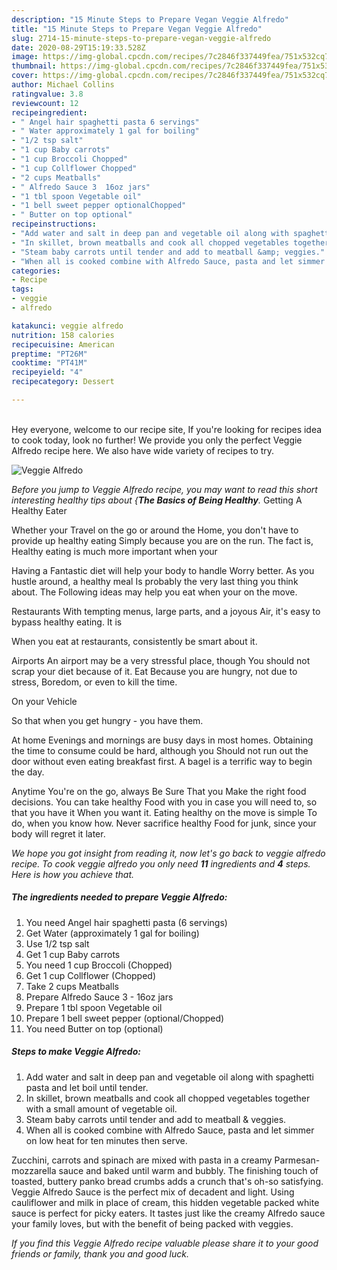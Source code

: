 ```yaml
---
description: "15 Minute Steps to Prepare Vegan Veggie Alfredo"
title: "15 Minute Steps to Prepare Vegan Veggie Alfredo"
slug: 2714-15-minute-steps-to-prepare-vegan-veggie-alfredo
date: 2020-08-29T15:19:33.528Z
image: https://img-global.cpcdn.com/recipes/7c2846f337449fea/751x532cq70/veggie-alfredo-recipe-main-photo.jpg
thumbnail: https://img-global.cpcdn.com/recipes/7c2846f337449fea/751x532cq70/veggie-alfredo-recipe-main-photo.jpg
cover: https://img-global.cpcdn.com/recipes/7c2846f337449fea/751x532cq70/veggie-alfredo-recipe-main-photo.jpg
author: Michael Collins
ratingvalue: 3.8
reviewcount: 12
recipeingredient:
- " Angel hair spaghetti pasta 6 servings"
- " Water approximately 1 gal for boiling"
- "1/2 tsp salt"
- "1 cup Baby carrots"
- "1 cup Broccoli Chopped"
- "1 cup Collflower Chopped"
- "2 cups Meatballs"
- " Alfredo Sauce 3  16oz jars"
- "1 tbl spoon Vegetable oil"
- "1 bell sweet pepper optionalChopped"
- " Butter on top optional"
recipeinstructions:
- "Add water and salt in deep pan and vegetable oil along with spaghetti pasta and let boil until tender."
- "In skillet, brown meatballs and cook all chopped vegetables together with a small amount of vegetable oil."
- "Steam baby carrots until tender and add to meatball &amp; veggies."
- "When all is cooked combine with Alfredo Sauce, pasta and let simmer on low heat for ten minutes then serve."
categories:
- Recipe
tags:
- veggie
- alfredo

katakunci: veggie alfredo 
nutrition: 158 calories
recipecuisine: American
preptime: "PT26M"
cooktime: "PT41M"
recipeyield: "4"
recipecategory: Dessert

---
```

<br>
Hey everyone, welcome to our recipe site, If you're looking for recipes idea to cook today, look no further! We provide you only the perfect Veggie Alfredo recipe here. We also have wide variety of recipes to try.
<br>


![Veggie Alfredo](https://img-global.cpcdn.com/recipes/7c2846f337449fea/751x532cq70/veggie-alfredo-recipe-main-photo.jpg)

<i>Before you jump to Veggie Alfredo recipe, you may want to read this short interesting healthy tips about {<strong>The Basics of Being Healthy</strong>.</i>
Getting A Healthy Eater

Whether your Travel on the go or around the
Home, you don't have to provide up healthy eating
Simply because you are on the run. The fact is,
Healthy eating is much more important when your


Having a Fantastic diet will help your body to handle
Worry better. As you hustle around, a healthy meal
Is probably the very last thing you think about. The
Following ideas may help you eat when your on the move.

Restaurants
With tempting menus, large parts, and a joyous 
Air, it's easy to bypass healthy eating. It is 


When you eat at restaurants, consistently be smart
about it.

Airports
An airport may be a very stressful place, though 
You should not scrap your diet because of it. Eat
Because you are hungry, not due to stress,
Boredom, or even to kill the time.

On your Vehicle 

So that when you get hungry - you have them.

At home
Evenings and mornings are busy days in most homes.
Obtaining the time to consume could be hard, although you
Should not run out the door without even eating breakfast
first. 
A bagel is a terrific way to begin the day.

Anytime You're on the go, always Be Sure That you
Make the right food decisions. You can take healthy
Food with you in case you will need to, so that you have it
When you want it. Eating healthy on the move is simple 
To do, when you know how. Never sacrifice healthy
Food for junk, since your body will regret it later.


<i>We hope you got insight from reading it, now let's go back to veggie alfredo recipe. To cook veggie alfredo you only need <strong>11</strong> ingredients and <strong>4</strong> steps. Here is how you achieve that.
</i>

##### The ingredients needed to prepare Veggie Alfredo:

1. You need  Angel hair spaghetti pasta (6 servings)
1. Get  Water (approximately 1 gal for boiling)
1. Use 1/2 tsp salt
1. Get 1 cup Baby carrots
1. You need 1 cup Broccoli (Chopped)
1. Get 1 cup Collflower (Chopped)
1. Take 2 cups Meatballs
1. Prepare  Alfredo Sauce 3 - 16oz jars
1. Prepare 1 tbl spoon Vegetable oil
1. Prepare 1 bell sweet pepper (optional/Chopped)
1. You need  Butter on top (optional)


##### Steps to make Veggie Alfredo:

1. Add water and salt in deep pan and vegetable oil along with spaghetti pasta and let boil until tender.
1. In skillet, brown meatballs and cook all chopped vegetables together with a small amount of vegetable oil.
1. Steam baby carrots until tender and add to meatball &amp; veggies.
1. When all is cooked combine with Alfredo Sauce, pasta and let simmer on low heat for ten minutes then serve.


Zucchini, carrots and spinach are mixed with pasta in a creamy Parmesan-mozzarella sauce and baked until warm and bubbly. The finishing touch of toasted, buttery panko bread crumbs adds a crunch that&#39;s oh-so satisfying. Veggie Alfredo Sauce is the perfect mix of decadent and light. Using cauliflower and milk in place of cream, this hidden vegetable packed white sauce is perfect for picky eaters. It tastes just like the creamy Alfredo sauce your family loves, but with the benefit of being packed with veggies. 

<i>If you find this Veggie Alfredo recipe valuable please share it to your good friends or family, thank you and good luck.</i>
